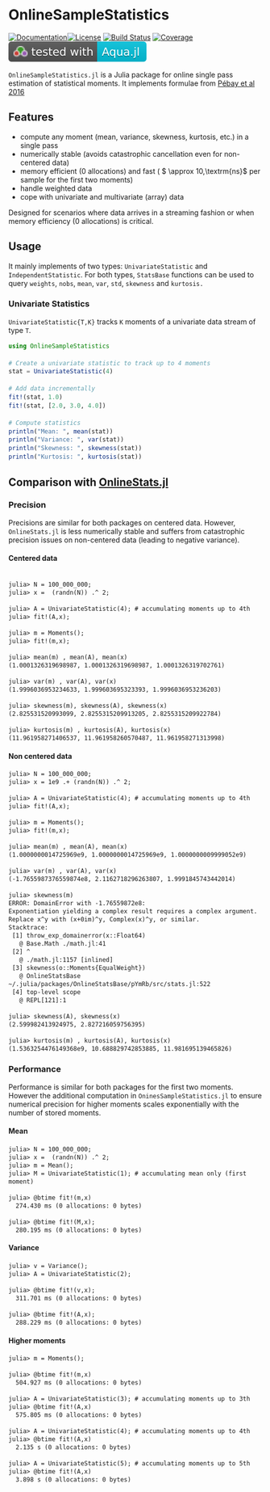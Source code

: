 # OnlineSampleStatistics

[![Documentation][doc-img]][doc-url][![License][license-img]][license-url] [![Build Status][github-ci-img]][github-ci-url] [![Coverage][codecov-img]][codecov-url] [![Aqua QA][aqua-img]][aqua-url]

[license-url]: ./LICENSE.md
[license-img]: http://img.shields.io/badge/license-MIT-brightgreen.svg?style=flat
[github-ci-img]: https://github.com/FerreolS/OnlineSampleStatistics.jl/actions/workflows/CI.yml/badge.svg?branch=master
[github-ci-url]: https://github.com/FerreolS/OnlineSampleStatistics.jl/actions/workflows/CI.yml?query=branch%3Amaster
[codecov-img]: http://codecov.io/github/FerreolS/OnlineSampleStatistics.jl/coverage.svg?branch=master
[codecov-url]: http://codecov.io/github/FerreolS/OnlineSampleStatistics.jl?branch=master
[aqua-img]: https://raw.githubusercontent.com/JuliaTesting/Aqua.jl/master/badge.svg
[aqua-url]: https://github.com/JuliaTesting/Aqua.jl
[doc-img]: https://img.shields.io/badge/docs-latest-blue.svg
[doc-url]: https://ferreols.github.io/OnlineSampleStatistics.jl/dev/

`OnlineSampleStatistics.jl` is a Julia package for online single pass estimation of statistical moments. It implements  formulae from [Pébay et al 2016](https://doi.org/10.1007/s00180-015-0637-z)

## Features

- compute any moment (mean, variance, skewness, kurtosis, etc.) in a single pass
- numerically stable (avoids catastrophic cancellation even for non-centered data)
- memory efficient (0 allocations) and fast ( $ \approx 10\,\textrm{ns}$  per sample for the first two moments)
- handle weighted data
- cope with univariate and multivariate (array) data
  
Designed for scenarios where data arrives in a streaming fashion or when memory efficiency (0 allocations) is critical.

## Usage

It  mainly implements of two types: `UnivariateStatistic`  and `IndependentStatistic`. For both types, `StatsBase` functions can be used to query `weights`, `nobs`, `mean`, `var`, `std`, `skewness` and `kurtosis.`

### Univariate Statistics
`UnivariateStatistic{T,K}`  tracks `K` moments of a univariate data stream of type `T`. 

```julia
using OnlineSampleStatistics

# Create a univariate statistic to track up to 4 moments
stat = UnivariateStatistic(4)

# Add data incrementally
fit!(stat, 1.0)
fit!(stat, [2.0, 3.0, 4.0])

# Compute statistics
println("Mean: ", mean(stat))
println("Variance: ", var(stat))
println("Skewness: ", skewness(stat))
println("Kurtosis: ", kurtosis(stat))
```

## Comparison with [OnlineStats.jl](https://github.com/joshday/OnlineStats.jl)

### Precision

Precisions are similar for both packages on centered data. However, `OnlineStats.jl` is less  numerically stable and suffers from catastrophic precision issues on non-centered data (leading to negative variance).

#### Centered data

```julia-repl

julia> N = 100_000_000;
julia> x =  (randn(N)) .^ 2;

julia> A = UnivariateStatistic(4); # accumulating moments up to 4th
julia> fit!(A,x);

julia> m = Moments();
julia> fit!(m,x);

julia> mean(m) , mean(A), mean(x)
(1.0001326319698987, 1.0001326319698987, 1.0001326319702761)

julia> var(m) , var(A), var(x)
(1.9996036953234633, 1.999603695323393, 1.9996036953236203)

julia> skewness(m), skewness(A), skewness(x)
(2.825531520993099, 2.8255315209913205, 2.8255315209922784)

julia> kurtosis(m) , kurtosis(A), kurtosis(x)
(11.961958271406537, 11.961958260570487, 11.961958271313998)

```

#### Non centered data

```julia-repl
julia> N = 100_000_000;
julia> x = 1e9 .+ (randn(N)) .^ 2;

julia> A = UnivariateStatistic(4); # accumulating moments up to 4th
julia> fit!(A,x);

julia> m = Moments();
julia> fit!(m,x);

julia> mean(m) , mean(A), mean(x)
(1.0000000014725969e9, 1.0000000014725969e9, 1.0000000009999052e9)

julia> var(m) , var(A), var(x)
(-1.7655987376559874e8, 2.1162718296263807, 1.9991845743442014)

julia> skewness(m)
ERROR: DomainError with -1.76559872e8:
Exponentiation yielding a complex result requires a complex argument.
Replace x^y with (x+0im)^y, Complex(x)^y, or similar.
Stacktrace:
 [1] throw_exp_domainerror(x::Float64)
   @ Base.Math ./math.jl:41
 [2] ^
   @ ./math.jl:1157 [inlined]
 [3] skewness(o::Moments{EqualWeight})
   @ OnlineStatsBase ~/.julia/packages/OnlineStatsBase/pYmRb/src/stats.jl:522
 [4] top-level scope
   @ REPL[121]:1

julia> skewness(A), skewness(x)
(2.599982413924975, 2.827216059756395)

julia> kurtosis(m) , kurtosis(A), kurtosis(x)
(1.5363254476149368e9, 10.688829742853885, 11.981695139465826)

```

### Performance

Performance is similar for both packages for the first two moments. However the additional computation in `OninesSampleStatistics.jl` to ensure numerical precision for higher moments scales exponentially with the number of stored moments.

#### Mean

```julia-repl
julia> N = 100_000_000;
julia> x =  (randn(N)) .^ 2;
julia> m = Mean();
julia> M = UnivariateStatistic(1); # accumulating mean only (first moment)

julia> @btime fit!(m,x)
  274.430 ms (0 allocations: 0 bytes)

julia> @btime fit!(M,x);
  280.195 ms (0 allocations: 0 bytes)
```

#### Variance

```julia-repl
julia> v = Variance();
julia> A = UnivariateStatistic(2); 

julia> @btime fit!(v,x);
  311.701 ms (0 allocations: 0 bytes)

julia> @btime fit!(A,x);
  288.229 ms (0 allocations: 0 bytes)
```

#### Higher moments

```julia-repl
julia> m = Moments();

julia> @btime fit!(m,x)
  504.927 ms (0 allocations: 0 bytes)

julia> A = UnivariateStatistic(3); # accumulating moments up to 3th
julia> @btime fit!(A,x)
  575.805 ms (0 allocations: 0 bytes)

julia> A = UnivariateStatistic(4); # accumulating moments up to 4th
julia> @btime fit!(A,x)
  2.135 s (0 allocations: 0 bytes)

julia> A = UnivariateStatistic(5); # accumulating moments up to 5th
julia> @btime fit!(A,x)
  3.898 s (0 allocations: 0 bytes)
```
